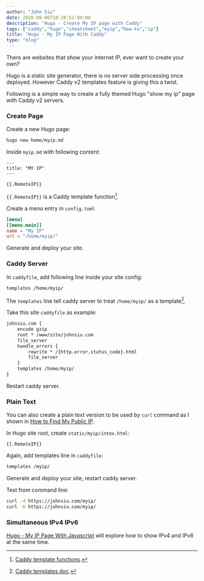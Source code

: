 ```yaml
---
author: "John Siu"
date: 2020-08-06T18:28:51-04:00
description: "Hugo - Create My IP page with Caddy"
tags: ["caddy","hugo","cheatsheet","myip","how-to","ip"]
title: "Hugo - My IP Page With Caddy"
type: "blog"
---
```

There are websites that show your internet IP, ever want to create your own?
<!--more-->
Hugo is a static site generator, there is no server side processing once deployed. However Caddy v2 templates feature is giving this a twist.

Following is a simple way to create a fully themed Hugo "show my ip" page with Caddy v2 servers.

### Create Page

Create a new Hugo page:

```sh
hugo new home/myip.md
```

Inside `myip.md` with following content:

```Handlebars
---
title: "MY IP"
---

{{.RemoteIP}}
```

`{{.RemoteIP}}` is a Caddy template function[^1].

Create a menu entry in `config.toml`

```toml
[menu]
[[menu.main]]
name = "My IP"
url = "/home/myip/"
```

Generate and deploy your site.

### Caddy Server

In `caddyfile`, add following line inside your site config:

```apache
templates /home/myip/
```

The `templates` line tell caddy server to treat `/home/myip/` as a template[^2].

Take this site `caddyfile` as example:

```apache
johnsiu.com {
	encode gzip
	root * /www/site/johnsiu.com
	file_server
	handle_errors {
		rewrite * /{http.error.status_code}.html
		file_server
	}
	templates /home/myip/
}
```

Restart caddy server.

### Plain Text

You can also create a plain text version to be used by `curl` command as I shown in [How to Find My Public IP](/blog/myip/).

In Hugo site root, create `static/myip/intex.html`:

```Handlebars
{{.RemoteIP}}
```

Again, add templates line in `caddyfile`:

```apache
templates /myip/
```

Generate and deploy your site, restart caddy server.

Test from command line:

```sh
curl -4 https://johnsiu.com/myip/
curl -6 https://johnsiu.com/myip/
```

### Simultaneous IPv4 IPv6

[Hugo - My IP Page With Javascript](/blog/hugo-caddy-myip-js/) will explore how to show IPv4 and IPv6 at the same time.

[^1]: [Caddy template functions](//caddyserver.com/docs/modules/http.handlers.templates).
[^2]: [Caddy templates doc](//caddyserver.com/docs/caddyfile/directives/templates#templates).